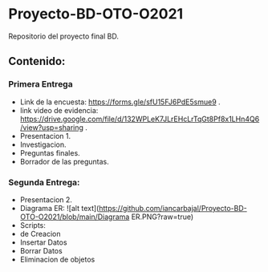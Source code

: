 # Proyecto-BD-OTO-O2021
Repositorio del proyecto final BD.

## Contenido:
### Primera Entrega
- Link de la encuesta: https://forms.gle/sfU15FJ6PdE5smue9 .
- link video de evidencia: https://drive.google.com/file/d/132WPLeK7JLrEHcLrTqGt8Pf8x1LHn4Q6/view?usp=sharing .
- Presentacion 1.
- Investigacion.
- Preguntas finales.
- Borrador de las preguntas.
### Segunda Entrega:
- Presentacion 2.
- Diagrama ER: 
![alt text](https://github.com/iancarbajal/Proyecto-BD-OTO-O2021/blob/main/Diagrama ER.PNG?raw=true)
- Scripts:
-  de Creacion
-  Insertar Datos
-  Borrar Datos 
-  Eliminacion de objetos

